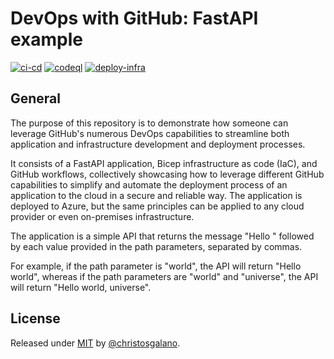 # DevOps with GitHub: FastAPI example

[![ci-cd](https://github.com/christosgalano/devops-with-github-example/actions/workflows/ci_cd.yaml/badge.svg?branch=main&event=push)](https://github.com/christosgalano/devops-with-github-example/actions/workflows/ci_cd.yaml)
[![codeql](https://github.com/christosgalano/devops-with-github-example/actions/workflows/codeql.yaml/badge.svg?branch=main&event=push)](https://github.com/christosgalano/devops-with-github-example/actions/workflows/codeql.yaml)
[![deploy-infra](https://github.com/christosgalano/devops-with-github-example/actions/workflows/deploy_infra.yaml/badge.svg?branch=main&event=workflow_dispatch)](https://github.com/christosgalano/devops-with-github-example/actions/workflows/deploy_infra.yaml)

## General

The purpose of this repository is to demonstrate how someone can leverage GitHub's numerous DevOps capabilities to streamline both application and infrastructure development and deployment processes.

It consists of a FastAPI application, Bicep infrastructure as code (IaC), and GitHub workflows, collectively showcasing how to leverage different GitHub capabilities to simplify and automate the deployment process of an application to the cloud in a secure and reliable way. The application is deployed to Azure, but the same principles can be applied to any cloud provider or even on-premises infrastructure.

The application is a simple API that returns the message "Hello " followed by each value provided in the path parameters, separated by commas.

For example, if the path parameter is "world", the API will return "Hello world", whereas if the path parameters are "world" and "universe", the API will return "Hello world, universe".

## License

Released under [MIT](/LICENSE) by [@christosgalano](https://github.com/christosgalano).
